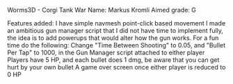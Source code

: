 Worms3D - Corgi Tank War
Name: Markus Kromli
Aimed grade: G

Features added: I have simple navmesh point-click based movement
		I made an ambitious gun manager script that I did not have time to implement fully, the idea is to add powerups that would alter how the gun works.
        For a fun time do the following: Change "Time Between Shooting" to 0.05, and "Bullet Per Tap" to 1000, in the Gun Manager script attached to either player
		Players have 5 HP, and each bullet does 1 dmg, be aware that you can get hurt by your own bullet
		A game over screen once either player is reduced to 0 HP
